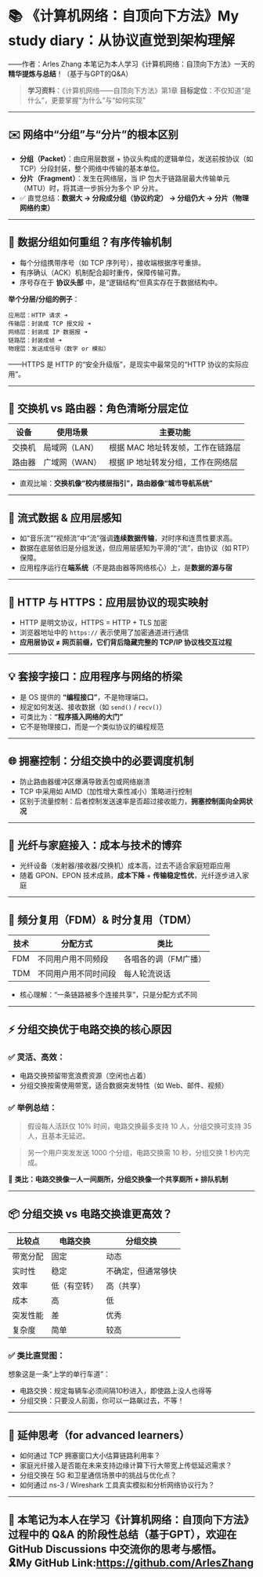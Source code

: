 # 📚 《计算机网络：自顶向下方法》My study diary：从协议直觉到架构理解

——作者：Arles Zhang 本笔记为本人学习《计算机网络：自顶向下方法》一天的**精华提炼与总结**！（基于与GPT的Q&A）

> **学习资料**：《计算机网络——自顶向下方法》第1章
> **目标定位**：不仅知道“是什么”，更要掌握“为什么”与“如何实现”

---

## ✉️ 网络中“分组”与“分片”的根本区别

* **分组（Packet）**：由应用层数据 + 协议头构成的逻辑单位，发送前按协议（如TCP）分段封装，整个网络中传输的基本单位。
* **分片（Fragment）**：发生在网络层，当 IP 包大于链路层最大传输单元（MTU）时，将其进一步拆分为多个 IP 分片。
* ✅ 直觉总结：**数据大 → 分段成分组（协议约定） → 分组仍大 → 分片（物理网络约束）**

---

## 🧩 数据分组如何重组？有序传输机制

* 每个分组携带序号（如 TCP 序列号），接收端根据序号重排。
* 有序确认（ACK）机制配合超时重传，保障传输可靠。
* 序号存在于 **协议头部** 中，是“逻辑结构”但真实存在于数据结构中。

**举个分层/分组的例子**：
```
应用层：HTTP 请求 ➜  
传输层：封装成 TCP 报文段 ➜
网络层：封装成 IP 数据报 ➜
链路层：封装成帧 ➜
物理层：发送成信号（数字 or 模拟）
```
——HTTPS 是 HTTP 的“安全升级版”，是现实中最常见的“HTTP 协议的实际应用”。

---

## 🔌 交换机 vs 路由器：角色清晰分层定位

| 设备  | 使用场景     | 主要功能                |
| --- | -------- | ------------------- |
| 交换机 | 局域网（LAN） | 根据 MAC 地址转发帧，工作在链路层 |
| 路由器 | 广域网（WAN） | 根据 IP 地址转发分组，工作在网络层 |

* 直观比喻：**交换机像“校内楼层指引”，路由器像“城市导航系统”**

---

## 🎵 流式数据 & 应用层感知

* 如“音乐流”“视频流”中“流”强调**连续数据传输**，对时序和连贯性要求高。
* 数据在底层依旧是分组发送，但应用层感知为平滑的“流”，由协议（如 RTP）保障。
* 应用程序运行在**端系统**（不是路由器等网络核心）上，是**数据的源与宿**

---

## 🔐 HTTP 与 HTTPS：应用层协议的现实映射

* HTTP 是明文协议，HTTPS = HTTP + TLS 加密
* 浏览器地址中的 `https://` 表示使用了加密通道进行通信
* **应用层协议 ≠ 网页前缀，它们背后隐藏完整的 TCP/IP 协议栈交互过程**

---

## 💡 套接字接口：应用程序与网络的桥梁

* 是 OS 提供的 **“编程接口”**，不是物理端口。
* 规定如何发送、接收数据（如 `send()` / `recv()`）
* 可类比为：**“程序插入网络的大门”**
* 它不是物理接口，而是一个类似协议的编程规范

---

## 🌐 拥塞控制：分组交换中的必要调度机制

* 防止路由器缓冲区爆满导致丢包或网络崩溃
* TCP 中采用如 AIMD（加性增大乘性减小）策略进行控制
* 区别于流量控制：后者控制发送速率是否超过接收能力，**拥塞控制面向全网状况**

---

## 📡 光纤与家庭接入：成本与技术的博弈

* 光纤设备（发射器/接收器/交换机）成本高，过去不适合家庭短距应用
* 随着 GPON、EPON 技术成熟，**成本下降** + **传输稳定性优**，光纤逐步进入家庭

---

## 🔀 频分复用（FDM）& 时分复用（TDM）

| 技术  | 分配方式       | 类比          |
| --- | ---------- | ----------- |
| FDM | 不同用户用不同频段  | 各唱各的调（FM广播） |
| TDM | 不同用户用不同时间段 | 每人轮流说话      |

* 核心理解：“一条链路被多个连接共享”，只是分配方式不同

---

## ⚡ 分组交换优于电路交换的核心原因

### ✅ 灵活、高效：

* 电路交换预留带宽浪费资源（空闲也占着）
* 分组交换按需使用带宽，适合数据突发特性（如 Web、邮件、视频）

### ✅ 举例总结：

> 假设每人活跃仅 10% 时间，电路交换最多支持 10 人，分组交换可支持 35 人，且基本无延迟。

> 另一个用户突发发送 1000 个分组，电路交换需 10 秒，分组交换 1 秒内完成。

🧠 **类比：电路交换像一人一间厕所，分组交换像一个共享厕所 + 排队机制**

---

## 📦 分组交换 vs 电路交换谁更高效？

| 比较点  | 电路交换   | 分组交换      |
| ---- | ------ | --------- |
| 带宽分配 | 固定     | 动态        |
| 实时性  | 稳定     | 不确定，但通常够快 |
| 效率   | 低（有空转） | 高（共享）     |
| 成本   | 高      | 低         |
| 突发性能 | 差      | 优秀        |
| 复杂度  | 简单     | 较高        |

### ✅ 类比直觉图：

想象这是一条“上学的单行车道”：
- 电路交换：规定每辆车必须间隔10秒进入，即使路上没人也得等
- 分组交换：只要没人前面，你可以一路飙过去，不等！

---

## 🧠 延伸思考（for advanced learners）

* 如何通过 TCP 拥塞窗口大小估算链路利用率？
* 家庭光纤接入是否能在未来支持边缘计算下行大带宽上传低延迟需求？
* 分组交换在 5G 和卫星通信场景中的挑战与优化点？
* 如何通过 ns-3 / Wireshark 工具真实模拟和分析网络协议行为？

---

📂 本笔记为本人在学习《计算机网络：自顶向下方法》过程中的 Q&A 的阶段性总结（基于GPT），欢迎在 GitHub Discussions 中交流你的思考与感悟。                 
🎗️My GitHub Link:https://github.com/ArlesZhang
---
